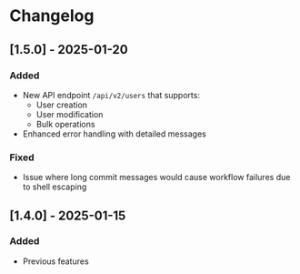 # Changelog

## [1.5.0] - 2025-01-20

### Added

- New API endpoint `/api/v2/users` that supports:
  - User creation
  - User modification
  - Bulk operations
- Enhanced error handling with detailed messages

### Fixed

- Issue where long commit messages would cause
  workflow failures due to shell escaping

## [1.4.0] - 2025-01-15

### Added

- Previous features
